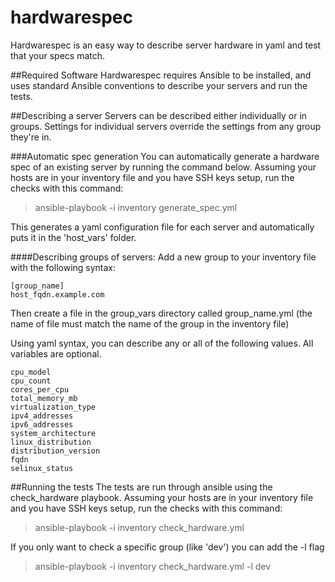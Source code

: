 # hardwarespec
Hardwarespec is an easy way to describe server hardware in yaml and test that your specs match.

##Required Software
Hardwarespec requires Ansible to be installed, and uses standard Ansible conventions to describe your servers and run the tests.

##Describing a server
Servers can be described either individually or in groups. Settings for individual servers override the settings from any group they're in.

###Automatic spec generation
You can automatically generate a hardware spec of an existing server by running the command below. Assuming your hosts are in your inventory file and you have SSH keys setup, run the checks with this command:
> ansible-playbook -i inventory generate_spec.yml

This generates a yaml configuration file for each server and automatically puts it in the 'host_vars' folder.

####Describing groups of servers:
Add a new group to your inventory file with the following syntax:

```
[group_name]
host_fqdn.example.com
```

Then create a file in the group_vars directory called group_name.yml (the name of file must match the name of the group in the inventory file)

Using yaml syntax, you can describe any or all of the following values. All variables are optional.

```
cpu_model
cpu_count
cores_per_cpu
total_memory_mb
virtualization_type
ipv4_addresses
ipv6_addresses
system_architecture
linux_distribution
distribution_version
fqdn
selinux_status
```

##Running the tests
The tests are run through ansible using the check_hardware playbook. Assuming your hosts are in your inventory file and you have SSH keys setup, run the checks with this command:
> ansible-playbook -i inventory check_hardware.yml

If you only want to check a specific group (like 'dev') you can add the -l flag
> ansible-playbook -i inventory check_hardware.yml -l dev

